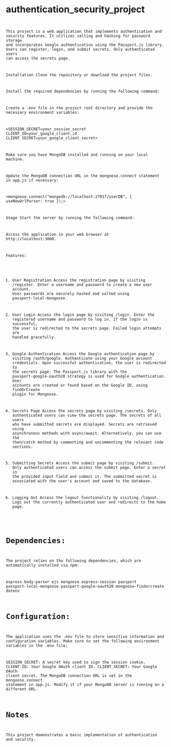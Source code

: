 # authentication_security_project  <code>

This project is a web application that implements authentication and security features. It utilizes salting and hashing for password storage and incorporates Google authentication using the Passport.js library. Users can register, login, and submit secrets. Only authenticated users can access the secrets page.

Installation
Clone the repository or download the project files.

Install the required dependencies by running the following command: 
<npm install> 

Create a .env file in the project root directory and provide the necessary environment variables:

<SESSION_SECRET=your_session_secret
CLIENT_ID=your_google_client_id
CLIENT_SECRET=your_google_client_secret>

Make sure you have MongoDB installed and running on your local machine.

Update the MongoDB connection URL in the mongoose.connect statement in app.js if necessary:

<mongoose.connect("mongodb://localhost:27017/userDB", { useNewUrlParser: true });>
  
Usage
Start the server by running the following command: <node app.js>
  
Access the application in your web browser at http://localhost:3000.

Features:
1. User Registration
Access the registration page by visiting /register.
Enter a username and password to create a new user account.
User passwords are securely hashed and salted using passport-local-mongoose.
  
2. User Login
Access the login page by visiting /login.
Enter the registered username and password to log in.
If the login is successful, the user is redirected to the secrets page.
Failed login attempts are handled gracefully.
  
3. Google Authentication
Access the Google authentication page by visiting /auth/google.
Authenticate using your Google account credentials.
Upon successful authentication, the user is redirected to the secrets page.
The Passport.js library with the passport-google-oauth20 strategy is used for Google authentication.
User accounts are created or found based on the Google ID, using findOrCreate plugin for Mongoose.
  
4. Secrets Page
Access the secrets page by visiting /secrets.
Only authenticated users can view the secrets page.
The secrets of all users who have submitted secrets are displayed.
Secrets are retrieved using asynchronous methods with async/await.
Alternatively, you can use the then/catch method by commenting and uncommenting the relevant code sections.
  
5. Submitting Secrets
Access the submit page by visiting /submit.
Only authenticated users can access the submit page.
Enter a secret in the provided input field and submit it.
The submitted secret is associated with the user's account and saved to the database.
  
6. Logging Out
Access the logout functionality by visiting /logout.
Logs out the currently authenticated user and redirects to the home page.
  
# Dependencies:
The project relies on the following dependencies, which are automatically installed via npm:

express
body-parser
ejs
mongoose
express-session
passport
passport-local-mongoose
passport-google-oauth20
mongoose-findorcreate
dotenv
  
# Configuration:
The application uses the .env file to store sensitive information and configuration variables. Make sure to set the following environment variables in the .env file:

SESSION_SECRET: A secret key used to sign the session cookie.
CLIENT_ID: Your Google OAuth client ID.
CLIENT_SECRET: Your Google OAuth client secret.
The MongoDB connection URL is set in the mongoose.connect statement in app.js. Modify it if your MongoDB server is running on a different URL.

# Notes
This project demonstrates a basic implementation of authentication and security.
